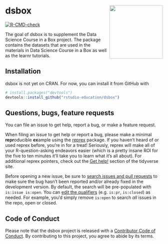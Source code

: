 
<!-- README.md is generated from README.Rmd. Please edit that file -->

# dsbox <img src="man/figures/logo.png" align="right" height="170">

<!-- badges: start -->

[![R-CMD-check](https://github.com/rstudio-education/dsbox/workflows/R-CMD-check/badge.svg)](https://github.com/rstudio-education/dsbox/actions)
<!-- badges: end -->

The goal of dsbox is to supplement the Data Science Course in a Box
project. The package contains the datasets that are used in the
materials in Data Science Course in a Box as well as the learnr
tutorials.

## Installation

<!--

You can install the released version of dsbox from [CRAN](https://CRAN.R-project.org) with:

``` r
install.packages("dsbox")
```
And the development version from [GitHub](https://github.com/) with:

-->

dsbox is not yet on CRAN. For now, you can install it from GitHub with

``` r
# install.packages("devtools")
devtools::install_github("rstudio-education/dsbox")
```

## Questions, bugs, feature requests

You can file an issue to get help, report a bug, or make a feature
request.

When filing an issue to get help or report a bug, please make a minimal
**repr**oducible **ex**ample using the
[reprex](https://reprex.tidyverse.org/) package. If you haven’t heard of
or used reprex before, you’re in for a treat! Seriously, reprex will
make all of your R-question-asking endeavors easier (which is a pretty
insane ROI for the five to ten minutes it’ll take you to learn what it’s
all about). For additional reprex pointers, check out the [Get
help!](https://www.tidyverse.org/help/) section of the tidyverse site.

Before opening a new issue, be sure to [search issues and pull
requests](https://github.com/rstudio-education/dsbox/issues) to make
sure the bug hasn’t been reported and/or already fixed in the
development version. By default, the search will be pre-populated with
`is:issue is:open`. You can [edit the
qualifiers](https://help.github.com/articles/searching-issues-and-pull-requests/)
(e.g. `is:pr`, `is:closed`) as needed. For example, you’d simply remove
`is:open` to search *all* issues in the repo, open or closed.

## Code of Conduct

Please note that the dsbox project is released with a [Contributor Code
of
Conduct](https://contributor-covenant.org/version/2/0/CODE_OF_CONDUCT.html).
By contributing to this project, you agree to abide by its terms.
